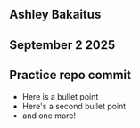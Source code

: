 ## Ashley Bakaitus

## September 2 2025

## Practice repo commit

- Here is a bullet point
- Here's a second bullet point
- and one more!